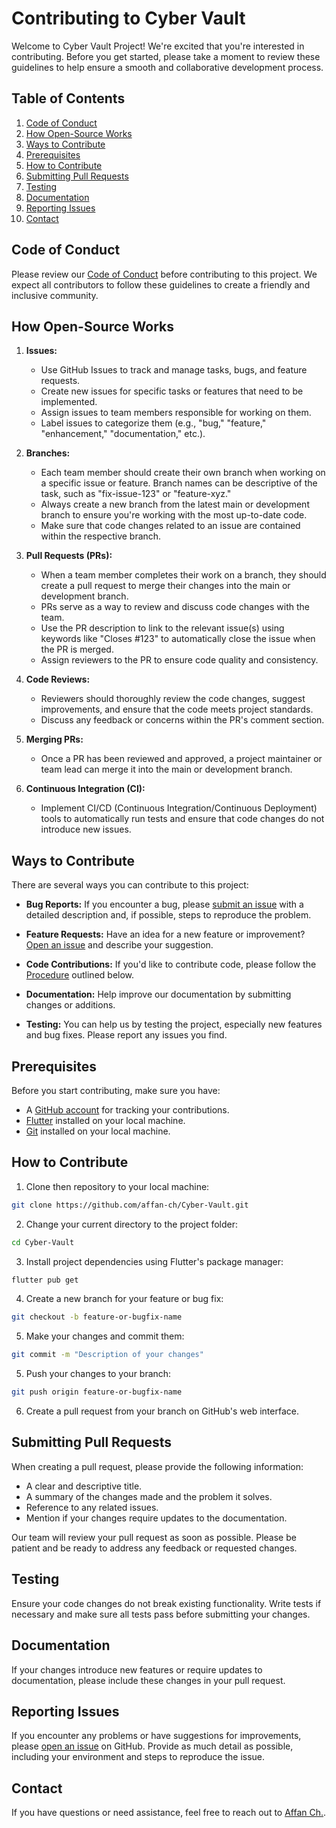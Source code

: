 # Contributing to Cyber Vault 

Welcome to Cyber Vault Project! We're excited that you're interested in contributing. Before you get started, please take a moment to review these guidelines to help ensure a smooth and collaborative development process.

## Table of Contents

1. [Code of Conduct](#code-of-conduct)
2. [How Open-Source Works](#how-open-source-works)
3. [Ways to Contribute](#ways-to-contribute)
4. [Prerequisites](#prerequisites)
5. [How to Contribute](#how-to-contribute)
6. [Submitting Pull Requests](#submitting-pull-requests)
7. [Testing](#testing)
8. [Documentation](#documentation)
9. [Reporting Issues](#reporting-issues)
10. [Contact](#contact)

## Code of Conduct

Please review our [Code of Conduct](CODE_OF_CONDUCT.md) before contributing to this project. We expect all contributors to follow these guidelines to create a friendly and inclusive community.

## How Open-Source Works
1. **Issues:**
   - Use GitHub Issues to track and manage tasks, bugs, and feature requests.
   - Create new issues for specific tasks or features that need to be implemented.
   - Assign issues to team members responsible for working on them.
   - Label issues to categorize them (e.g., "bug," "feature," "enhancement," "documentation," etc.).

2. **Branches:**
   - Each team member should create their own branch when working on a specific issue or feature. Branch names can be descriptive of the task, such as "fix-issue-123" or "feature-xyz."
   - Always create a new branch from the latest main or development branch to ensure you're working with the most up-to-date code.
   - Make sure that code changes related to an issue are contained within the respective branch.

3. **Pull Requests (PRs):**
   - When a team member completes their work on a branch, they should create a pull request to merge their changes into the main or development branch.
   - PRs serve as a way to review and discuss code changes with the team.
   - Use the PR description to link to the relevant issue(s) using keywords like "Closes #123" to automatically close the issue when the PR is merged.
   - Assign reviewers to the PR to ensure code quality and consistency.

4. **Code Reviews:**
   - Reviewers should thoroughly review the code changes, suggest improvements, and ensure that the code meets project standards.
   - Discuss any feedback or concerns within the PR's comment section.

5. **Merging PRs:**
   - Once a PR has been reviewed and approved, a project maintainer or team lead can merge it into the main or development branch.

6. **Continuous Integration (CI):**
   - Implement CI/CD (Continuous Integration/Continuous Deployment) tools to automatically run tests and ensure that code changes do not introduce new issues.



## Ways to Contribute

There are several ways you can contribute to this project:

- **Bug Reports:** If you encounter a bug, please [submit an issue](#reporting-issues) with a detailed description and, if possible, steps to reproduce the problem.
  
- **Feature Requests:** Have an idea for a new feature or improvement? [Open an issue](../../issues) and describe your suggestion.

- **Code Contributions:** If you'd like to contribute code, please follow the [Procedure](#how-to-contribute) outlined below.

- **Documentation:** Help improve our documentation by submitting changes or additions.

- **Testing:** You can help us by testing the project, especially new features and bug fixes. Please report any issues you find.

## Prerequisites

Before you start contributing, make sure you have:

- A [GitHub account](https://github.com/signup) for tracking your contributions.
- [Flutter](https://flutter.dev/docs/get-started/install) installed on your local machine.
- [Git](https://git-scm.com/) installed on your local machine.

## How to Contribute
1. Clone then repository to your local machine:

```bash
git clone https://github.com/affan-ch/Cyber-Vault.git
```

 2. Change your current directory to the project folder:

 ```bash
 cd Cyber-Vault
 ```

3. Install project dependencies using Flutter's package manager:

 ```bash
 flutter pub get
 ```
   
4. Create a new branch for your feature or bug fix:

```bash
git checkout -b feature-or-bugfix-name
```

5. Make your changes and commit them:

```bash
git commit -m "Description of your changes"
```

5. Push your changes to your branch:

```bash
git push origin feature-or-bugfix-name
```

6. Create a pull request from your branch on GitHub's web interface.

## Submitting Pull Requests

When creating a pull request, please provide the following information:

- A clear and descriptive title.
- A summary of the changes made and the problem it solves.
- Reference to any related issues.
- Mention if your changes require updates to the documentation.

Our team will review your pull request as soon as possible. Please be patient and be ready to address any feedback or requested changes.


## Testing

Ensure your code changes do not break existing functionality. Write tests if necessary and make sure all tests pass before submitting your changes.

## Documentation

If your changes introduce new features or require updates to documentation, please include these changes in your pull request.

## Reporting Issues

If you encounter any problems or have suggestions for improvements, please [open an issue](../../issues) on GitHub. Provide as much detail as possible, including your environment and steps to reproduce the issue.

## Contact

If you have questions or need assistance, feel free to reach out to [Affan Ch.](mailto:affan_ali_ch@outlook.com).

